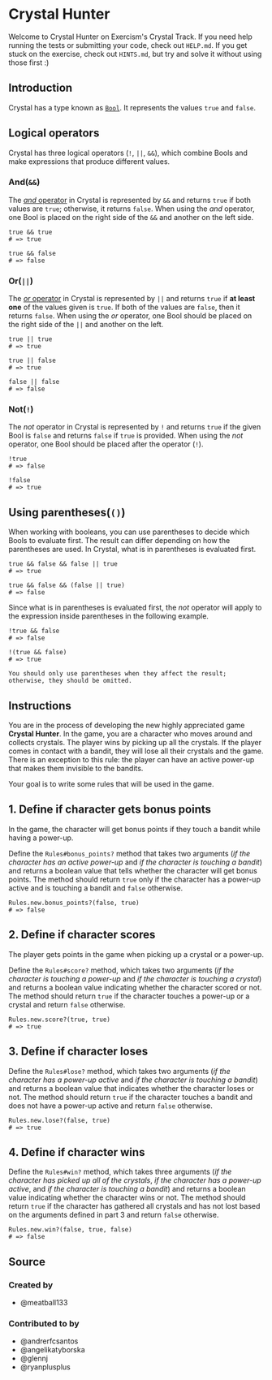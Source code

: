 # Crystal Hunter

Welcome to Crystal Hunter on Exercism's Crystal Track.
If you need help running the tests or submitting your code, check out `HELP.md`.
If you get stuck on the exercise, check out `HINTS.md`, but try and solve it without using those first :)

## Introduction

Crystal has a type known as [`Bool`][bools].
It represents the values `true` and `false`.

## Logical operators

Crystal has three logical operators (`!`, `||`, `&&`), which combine Bools and make expressions that produce different values.

### And(`&&`)

The [_and_ operator][and] in Crystal is represented by `&&` and returns `true` if both values are `true`; otherwise, it returns `false`.
When using the _and_ operator, one Bool is placed on the right side of the `&&` and another on the left side.

```crystal
true && true
# => true

true && false
# => false
```

### Or(`||`)

The [_or_ operator][or] in Crystal is represented by `||` and returns `true` if **at least one** of the values given is `true`. 
If both of the values are `false`, then it returns `false`.
When using the _or_ operator, one Bool should be placed on the right side of the `||` and another on the left.

```crystal
true || true
# => true

true || false
# => true

false || false
# => false
```

### Not(`!`)

The _not_ operator in Crystal is represented by `!` and returns `true` if the given Bool is `false` and returns `false` if `true` is provided.
When using the _not_ operator, one Bool should be placed after the operator (`!`).

```crystal
!true
# => false

!false
# => true
```

## Using parentheses(`()`)

When working with booleans, you can use parentheses to decide which Bools to evaluate first.
The result can differ depending on how the parentheses are used.
In Crystal, what is in parentheses is evaluated first.

```crystal
true && false && false || true
# => true

true && false && (false || true)
# => false
```

Since what is in parentheses is evaluated first, the _not_ operator will apply to the expression inside parentheses in the following example.

```crystal
!true && false
# => false

!(true && false)
# => true
```

~~~~exercism/note
You should only use parentheses when they affect the result; otherwise, they should be omitted.
~~~~

[bools]: https://crystal-lang.org/reference/latest/syntax_and_semantics/literals/bool.html
[and]: https://crystal-lang.org/reference/latest/syntax_and_semantics/and.html
[or]: https://crystal-lang.org/reference/latest/syntax_and_semantics/or.html

## Instructions

You are in the process of developing the new highly appreciated game **Crystal Hunter**.
In the game, you are a character who moves around and collects crystals.
The player wins by picking up all the crystals.
If the player comes in contact with a bandit, they will lose all their crystals and the game.
There is an exception to this rule: the player can have an active power-up that makes them invisible to the bandits.

Your goal is to write some rules that will be used in the game.

## 1. Define if character gets bonus points

In the game, the character will get bonus points if they touch a bandit while having a power-up.

Define the `Rules#bonus_points?` method that takes two arguments (_if the character has an active power-up_ and _if the character is touching a bandit_) and returns a boolean value that tells whether the character will get bonus points.
The method should return `true` only if the character has a power-up active and is touching a bandit and `false` otherwise.

```Crystal
Rules.new.bonus_points?(false, true)
# => false
```

## 2. Define if character scores

The player gets points in the game when picking up a crystal or a power-up.

Define the `Rules#score?` method, which takes two arguments (_if the character is touching a power-up_ and _if the character is touching a crystal_) and returns a boolean value indicating whether the character scored or not.
The method should return `true` if the character touches a power-up or a crystal and return `false` otherwise.

```crystal
Rules.new.score?(true, true)
# => true
```

## 3. Define if character loses

Define the `Rules#lose?` method, which takes two arguments (_if the character has a power-up active_ and _if the character is touching a bandit_) and returns a boolean value that indicates whether the character loses or not.
The method should return `true` if the character touches a bandit and does not have a power-up active and return `false` otherwise.

```crystal
Rules.new.lose?(false, true)
# => true
```

## 4. Define if character wins

Define the `Rules#win?` method, which takes three arguments (_if the character has picked up all of the crystals_, _if the character has a power-up active_, and _if the character is touching a bandit_) and returns a boolean value indicating whether the character wins or not.
The method should return `true` if the character has gathered all crystals and has not lost based on the arguments defined in part 3 and return `false` otherwise.

```crystal
Rules.new.win?(false, true, false)
# => false
```

## Source

### Created by

- @meatball133

### Contributed to by

- @andrerfcsantos
- @angelikatyborska
- @glennj
- @ryanplusplus